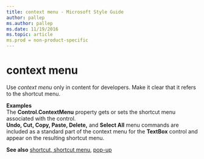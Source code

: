 ```yaml
---
title: context menu - Microsoft Style Guide
author: pallep
ms.author: pallep
ms.date: 11/19/2016
ms.topic: article
ms.prod = non-product-specific
---
```


# context menu

Use *context menu* only in content for developers. Make it clear that it refers to the shortcut menu.

**Examples**<br />The **Control.ContextMenu** property gets or sets the shortcut menu associated with the control.<br />**Undo, Cut, Copy, Paste, Delete,** and **Select All** menu commands are included as a standard part of the context menu for the **TextBox** control and appear on the resulting shortcut menu.

**See also** [shortcut, shortcut menu](/style-guide/a-z-word-list-term-collections/s/shortcut-shortcut-menu), [pop-up](/style-guide/a-z-word-list-term-collections/p/pop-up)

